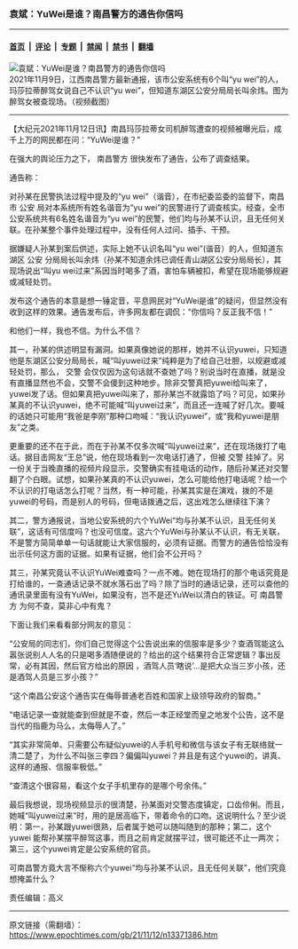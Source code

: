 ### 袁斌：YuWei是谁？南昌警方的通告你信吗

---

#### [首页](../../../..?n13371386) &nbsp;|&nbsp; [评论](../../../../../epoch-comment?n13371386) &nbsp;|&nbsp; [专题](../../../../../epoch-special?n13371386) &nbsp;|&nbsp; [禁闻](../../../../../epoch-news?n13371386) &nbsp;|&nbsp; [禁书](../../../../../books?n13371386) &nbsp;|&nbsp; [翻墙](https://github.com/gfw-breaker/nogfw/blob/master/README.md?n13371386)


<div><img alt="袁斌：YuWei是谁？南昌警方的通告你信吗" class="attachment-djy_600_400 size-djy_600_400 wp-post-image" src="https://i.epochtimes.com/assets/uploads/2021/11/id13371396-1-177--600x400.jpeg"/>
<div class="caption">
 2021年11月9日，江西南昌警方最新通报，该市公安系统有6个叫“yu wei”的人，玛莎拉蒂醉驾女说自己不认识“yu wei”，但知道东湖区公安分局局长叫余炜。图为醉驾女被查现场。（视频截图）
</div></div><hr/><div class="post_content" id="artbody" itemprop="articleBody">
 <!-- article content begin -->
 <p>
  【大纪元2021年11月12日讯】南昌玛莎拉蒂女司机醉驾遭查的视频被曝光后，成千上万的网民都在问：“YuWei是谁？”
 </p>
 <p>
  在强大的舆论压力之下，
  <ok href="https://www.epochtimes.com/gb/tag/%E5%8D%97%E6%98%8C%E8%AD%A6%E6%96%B9.html">
   南昌警方
  </ok>
  很快发布了通告，公布了调查结果。
 </p>
 <p>
  通告称：
 </p>
 <p>
  对孙某在民警执法过程中提及的“yu wei”（谐音），在市纪委监委的监督下，南昌市
  <ok href="https://www.epochtimes.com/gb/tag/%E5%85%AC%E5%AE%89.html">
   公安
  </ok>
  局对本系统所有姓名谐音为“yu wei”的民警进行了调查核实。经查，全市公安系统共有6名姓名谐音为“yu wei”的民警，他们均与孙某不认识，且无任何关联。在孙某整个事件处理过程中，没有任何人过问、插手、干预。
 </p>
 <p>
  据嫌疑人孙某到案后供述，实际上她不认识名叫“yu wei”(谐音）的人，但知道东湖区
  <ok href="https://www.epochtimes.com/gb/tag/%E5%85%AC%E5%AE%89.html">
   公安
  </ok>
  分局局长叫余炜（孙某不知道余炜已调任青山湖区公安分局局长），其现场说出“叫yu wei过来”系因当时喝多了酒，害怕车辆被扣，希望在现场能够规避或减轻处罚。
 </p>
 <p>
  发布这个通告的本意是想一锤定音，平息网民对“YuWei是谁”的疑问，但显然没有收到这样的效果。通告发布后，许多网友都在调侃：“你信吗？反正我不信！”
 </p>
 <p>
  和他们一样，我也不信。为什么不信？
 </p>
 <p>
  其一，孙某的供述明显有漏洞。如果真像她说的那样，她并不认识yuwei，只知道他是东湖区公安分局局长，喊“叫yuwei过来”纯粹是为了给自己壮胆，以规避或减轻处罚，那么，
  <ok href="https://www.epochtimes.com/gb/tag/%E4%BA%A4%E8%AD%A6.html">
   交警
  </ok>
  会仅仅因为这句话就不查她了吗？别说当时在直播，就是没有直播显然也不会，交警不会傻到这种地步。除非交警真把yuwei给叫来了，yuwei发了话。但如果真把yuwei叫来了，那孙某岂不就露馅了吗？可见，如果孙某真的不认识yuwei，绝不可能喊“叫yuwei过来”，而且还一连喊了好几次。要喊的话她只可能用“我爸是李刚”那种口吻喊：“我认识yuwei”，或“我和yuwei是朋友”之类。
 </p>
 <p>
  更重要的还不在于此，而在于孙某不仅多次喊“叫yuwei过来”，还在现场拨打了电话。据目击网友“王总”说，他在现场看到一次电话打通了，但被
  <ok href="https://www.epochtimes.com/gb/tag/%E4%BA%A4%E8%AD%A6.html">
   交警
  </ok>
  挂掉了。另一份关于当晚直播的视频片段显示，交警确实有挂电话的动作，随后孙某还对交警翻了个白眼。试想，如果孙某真的不认识yuwei，怎么可能给他打电话呢？给一个不认识的打电话怎么打呢？当然，有一种可能，孙某其实是在演戏，拨的不是yuwei的号码，而是别人的号码，但电话拨通之后，这出戏怎么继续往下演？
 </p>
 <p>
  其二，警方通报说，当地公安系统的六个YuWei“均与孙某不认识，且无任何关联”，这话有可信度吗？也没可信度。这六个YuWei与孙某认不认识，有无关联，不是警方简简单单一句话就能让大家信服的，必须有证据。而警方的通告恰恰没有出示任何这方面的证据。如果有证据，他们会不公开吗？
 </p>
 <p>
  其三，孙某究竟认不认识YuWei难查吗？一点不难。她在现场打的那个电话究竟是打给谁的，一查通话记录不就水落石出了吗？除了当时的通话记录，还可以查他的通讯录里面有没有YuWei，如果没有，岂不是还YuWei以清白的铁证。可
  <ok href="https://www.epochtimes.com/gb/tag/%E5%8D%97%E6%98%8C%E8%AD%A6%E6%96%B9.html">
   南昌警方
  </ok>
  为何不查，莫非心中有鬼？
 </p>
 <p>
  下面让我们来看看部分网友的意见：
 </p>
 <p>
  “公安局的同志们，你们自己觉得这个公告说出来的信服率是多少？查酒驾能这么嚣张说别人人名的只是喝多酒随便说的？给出的这个结果符合正常逻辑？事出反常，必有其因，然后官方给出的原因 ，酒驾人员‘瞎说’…是把大众当三岁小孩，还是酒驾人员是三岁小孩？”
 </p>
 <p>
  “这个南昌公安这个通告实在侮辱普通老百姓和国家上级领导政府的智商。”
 </p>
 <p>
  “电话记录一查就能查到但就是不查，然后一本正经堂而皇之地发个公告，这不是当代的指鹿为马么，太侮辱人了。”
 </p>
 <p>
  “其实非常简单、只需要公布疑似yuwei的人手机号和微信与该女子有无联络就一清二楚了，为什么不叫张三李四？偏偏叫yuwei？并且是有这个yuwei的，讲真、这样的通报、信服率极低。”
 </p>
 <p>
  “查清这个很容易，看这个女子手机里存的是哪个号余伟。”
 </p>
 <p>
  最后我想说，现场视频显示的很清楚，孙某面对交警态度镇定，口齿伶俐。而且，她喊“叫yuwei过来”时，用的是居高临下，带着命令的口吻。这说明什么？至少说明：第一，孙某跟yuwei很熟，后者属于她可以随叫随到的那种；第二，这个yuwei 能帮孙某摆平醉驾这事，而且之前肯定就摆平过，很可能还不止一两次；第三，这个yuwei肯定是公安系统的官员。
 </p>
 <p>
  可南昌警方竟大言不惭称六个yuwei“均与孙某不认识，且无任何关联”，他们究竟想掩盖什么？
 </p>
 <p>
  责任编辑：高义
 </p>
 <!-- article content end -->
 <div id="below_article_ad">
 </div>
</div>


---

原文链接（需翻墙）：https://www.epochtimes.com/gb/21/11/12/n13371386.htm